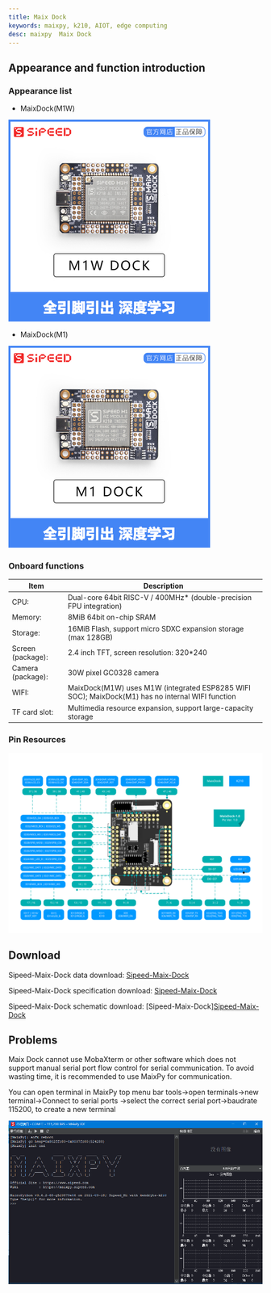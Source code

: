```yaml
---
title: Maix Dock
keywords: maixpy, k210, AIOT, edge computing
desc: maixpy  Maix Dock
---
```



## Appearance and function introduction

### Appearance list

- MaixDock(M1W)

![MaixDock(M1W)](../../assets/hardware/maix_dock/sipeed_maix_dock_m1w.jpg)

- MaixDock(M1)

![MaixDock(M1)](../../assets/hardware/maix_dock/sipeed_maix_dock_m1.jpg)

### Onboard functions

| Item | Description |
| --- | --- |
| CPU: | Dual-core 64bit RISC-V / 400MHz* (double-precision FPU integration) |
| Memory: | 8MiB 64bit on-chip SRAM |
| Storage: | 16MiB Flash, support micro SDXC expansion storage (max 128GB) |
| Screen (package): | 2.4 inch TFT, screen resolution: 320\*240 |
| Camera (package): | 30W pixel GC0328 camera |
| WIFI: | MaixDock(M1W) uses M1W (integrated ESP8285 WIFI SOC); MaixDock(M1) has no internal WIFI function |
| TF card slot: | Multimedia resource expansion, support large-capacity storage |

### Pin Resources

![](../../assets/hardware/maix_dock/maixdock_pin_maps.svg)

## Download

Sipeed-Maix-Dock data download: [Sipeed-Maix-Dock](https://dl.sipeed.com/shareURL/MAIX/HDK/Sipeed-Maix-Dock)

Sipeed-Maix-Dock specification download: [Sipeed-Maix-Dock](https://dl.sipeed.com/shareURL/MAIX/HDK/Sipeed-Maix-Dock/Specifications)

Sipeed-Maix-Dock schematic download: [Sipeed-Maix-Dock][Sipeed-Maix-Dock](https://dl.sipeed.com/fileList/MAIX/HDK/Sipeed-Maix-Dock/Maix-Dock_11.27/Maix-Dock_11.27-schematic.pdf)

## Problems

Maix Dock cannot use MobaXterm or other software which does not support manual serial port flow control for serial communication.
To avoid wasting time, it is recommended to use MaixPy for communication.

You can open terminal in MaixPy top menu bar tools->open terminals->new terminal->Connect to serial ports ->select the correct serial port->baudrate 115200, to create a new terminal

![sipeed_maix_dock_terminal](../../assets/hardware/maix_dock/sipeed_maix_dock_terminal.png)